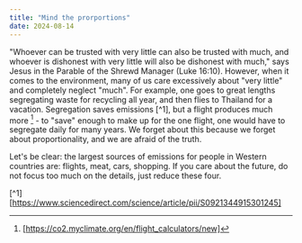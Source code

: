 ```yaml
---
title: "Mind the prorportions"
date: 2024-08-14
---
```

"Whoever can be trusted with very little can also be trusted with much, and whoever is dishonest with very little will also be dishonest with much," says Jesus in the Parable of the Shrewd Manager (Luke 16:10). However, when it comes to the environment, many of us care excessively about "very little" and completely neglect "much". For example, one goes to great lengths segregating waste for recycling all year, and then flies to Thailand for a vacation. Segregation saves emissions [^1], but a flight produces much more [^2] - to "save" enough to make up for the one flight, one would have to segregate daily for many years. We forget about this because we forget about proportionality, and we are afraid of the truth.

Let's be clear: the largest sources of emissions for people in Western countries are: flights, meat, cars, shopping. If you care about the future, do not focus too much on the details, just reduce these four.

[^1] [https://www.sciencedirect.com/science/article/pii/S0921344915301245]
[^2]: [https://co2.myclimate.org/en/flight_calculators/new]
